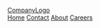<!DOCTYPE html>
<html>
<head>
<meta name="viewport" content="width=device-width, initial-scale=1">
<style>
* {box-sizing: border-box;}
<title>My Page Title</title>
  <link rel="icon" type="image/x-icon" href="(https://i.postimg.cc/PxL2wPKH/014-D7603-182-E-4-EED-98-A0-96-AD94038220.jpg)">
body { 
  margin: 0;
  font-family: Arial, Helvetica, sans-serif;
}
  {
  backgroung-color:blue;
  }

.header {
  overflow: hidden;
  background-color: #FFBF00;
  padding: 20px 10px;
}

.header a {
  float: left;
  color: black;
  text-align: center;
  padding: 12px;
  text-decoration: none;
  font-size: 18px; 
  line-height: 25px;
  border-radius: 4px;
}

.header a.logo {
  font-size: 25px;
  font-weight: bold;
}

.header a:hover {
  background-color: #ddd;
  color: black;
}

.header a.active {
  background-color: dodgerblue;
  color: white;
}

.header-right {
  float: right;
}

@media screen and (max-width: 500px) {
  .header a {
    float: none;
    display: block;
    text-align: left;
  }
  
  .header-right {
    float: none;
  }
}
</style>
</head>
<body>

<div ![014D7603-182E-4EED-98A0-96AD94038220](https://user-images.githubusercontent.com/107079597/176279363-f6db42ef-4be3-40fa-b200-e7168e4943d4.jpg)
class="header">
  <a href="#default" class="logo">CompanyLogo</a>
  <div class="header-right">
    <a class="active" href="#home">Home</a>
    <a href="#contact">Contact</a>
    <a href="#about">About</a>
    <a href="#careers">Careers</a>
  </div>
</div>

